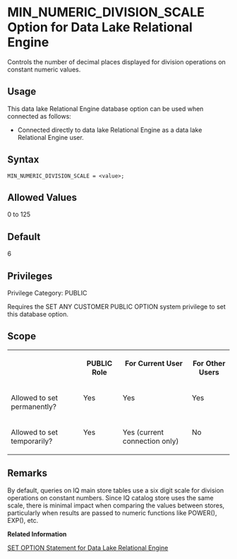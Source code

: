 <!-- loio157fee58dd274f68ae00a61bffe8d9b0 -->

# MIN\_NUMERIC\_DIVISION\_SCALE Option for Data Lake Relational Engine

Controls the number of decimal places displayed for division operations on constant numeric values.



<a name="loio157fee58dd274f68ae00a61bffe8d9b0__section_d3p_24q_znb"/>

## Usage

This data lake Relational Engine database option can be used when connected as follows:

-   Connected directly to data lake Relational Engine as a data lake Relational Engine user.



<a name="loio157fee58dd274f68ae00a61bffe8d9b0__section_zx3_g24_hrb"/>

## Syntax

```
MIN_NUMERIC_DIVISION_SCALE = <value>;
```



<a name="loio157fee58dd274f68ae00a61bffe8d9b0__iq_refso_771"/>

## Allowed Values

0 to 125



<a name="loio157fee58dd274f68ae00a61bffe8d9b0__iq_refso_772"/>

## Default

6



<a name="loio157fee58dd274f68ae00a61bffe8d9b0__section_k3c_gxb_3qb"/>

## Privileges

Privilege Category: PUBLIC

Requires the SET ANY CUSTOMER PUBLIC OPTION system privilege to set this database option.



<a name="loio157fee58dd274f68ae00a61bffe8d9b0__iq_refso_773"/>

## Scope


<table>
<tr>
<th valign="top">

 

</th>
<th valign="top">

PUBLIC Role

</th>
<th valign="top">

For Current User

</th>
<th valign="top">

For Other Users

</th>
</tr>
<tr>
<td valign="top">

Allowed to set permanently?

</td>
<td valign="top">

Yes

</td>
<td valign="top">

Yes

</td>
<td valign="top">

Yes

</td>
</tr>
<tr>
<td valign="top">

Allowed to set temporarily?

</td>
<td valign="top">

Yes

</td>
<td valign="top">

Yes \(current connection only\)

</td>
<td valign="top">

No

</td>
</tr>
</table>



<a name="loio157fee58dd274f68ae00a61bffe8d9b0__iq_refso_774"/>

## Remarks

By default, queries on IQ main store tables use a six digit scale for division operations on constant numbers. Since IQ catalog store uses the same scale, there is minimal impact when comparing the values between stores, particularly when results are passed to numeric functions like POWER\(\), EXP\(\), etc.

**Related Information**  


[SET OPTION Statement for Data Lake Relational Engine](../080-sql-statements/set-option-statement-for-data-lake-relational-engine-a625da7.md "Changes options that affect the behavior of the database and its compatibility with Transact-SQL. Setting the value of an option can change the behavior for all users or an individual user, in either a temporary or permanent scope.")

